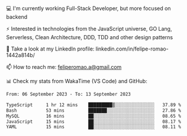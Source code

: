 💻 I'm currently working Full-Stack Developer, but more focused on backend

⚡ Interested in technologies from the JavaScript universe, GO Lang, Serverless, Clean Architecture, DDD, TDD and other design patterns

👥 Take a look at my LinkedIn profile: linkedin.com/in/felipe-romao-1442a814b/

📫 How to reach me: feliperomao.a@gmail.com

📊 Check my stats from WakaTime (VS Code) and GitHub:

<!--START_SECTION:waka-->

```txt
From: 06 September 2023 - To: 13 September 2023

TypeScript     1 hr 12 mins    █████████▒░░░░░░░░░░░░░░░   37.89 %
Bash           53 mins         ███████░░░░░░░░░░░░░░░░░░   27.86 %
MySQL          16 mins         ██░░░░░░░░░░░░░░░░░░░░░░░   08.65 %
JavaScript     15 mins         ██░░░░░░░░░░░░░░░░░░░░░░░   08.17 %
YAML           15 mins         ██░░░░░░░░░░░░░░░░░░░░░░░   08.11 %
```

<!--END_SECTION:waka-->
